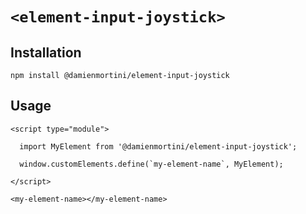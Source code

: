 # `<element-input-joystick>`

## Installation

```
npm install @damienmortini/element-input-joystick
```

## Usage
```
<script type="module">

  import MyElement from '@damienmortini/element-input-joystick';

  window.customElements.define(`my-element-name`, MyElement);

</script>

<my-element-name></my-element-name>
```
